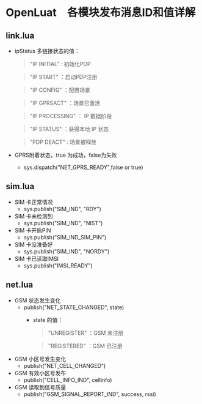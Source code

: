 # OpenLuat　各模块发布消息ID和值详解

## link.lua
- ipStatus 多链接状态的值：
    > "IP INITIAL"  : 初始化PDP

    > "IP START"    ：启动PDP注册
    
    > "IP CONFIG"   ：配置场景

    > "IP GPRSACT"  ：场景已激活

    > "IP PROCESSING"   ： IP 数据阶段

    > "IP STATUS"   ：获得本地 IP 状态

    > "PDP DEACT"   : 场景被释放
- GPRS附着状态，true 为成功，false为失败
    - sys.dispatch("NET_GPRS_READY",false or true) 

## sim.lua 
- SIM 卡正常情况
    - sys.publish("SIM_IND", "RDY")
- SIM 卡未检测到
    - sys.publish("SIM_IND", "NIST")
- SIM 卡开启PIN
    - sys.publish("SIM_IND_SIM_PIN")
- SIM 卡没准备好
    - sys.publish("SIM_IND", "NORDY")
- SIM 卡已读取IMSI
    - sys.publish("IMSI_READY")

## net.lua
- GSM 状态发生变化
    - publish("NET_STATE_CHANGED", state)
        - state 的值：
            > "UNREGISTER"   ：GSM 未注册

            > "REGISTERED"   ：GSM 已注册 
- GSM 小区号发生变化
    - publish("NET_CELL_CHANGED")
- GSM 有效小区号发布
    - publish("CELL_INFO_IND", cellinfo)
- GSM 读取到信号质量
    - publish("GSM_SIGNAL_REPORT_IND", success, rssi)

